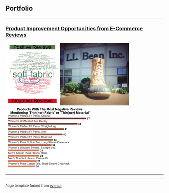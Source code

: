 ## Portfolio

---

### [Product Improvement Opportunities from E-Commerce Reviews](https://github.com/RyanBGoebel/aly6040finalproject)

<img src="images/PosVsNeg.png" 
     height="200"/>
<img src="images/BeanBoot.png" 
     height="200"/>
<img src="images/ThinFabric_bargraph.png" 
     height="200"/>

---




---
<p style="font-size:11px">Page template forked from <a href="https://github.com/evanca/quick-portfolio">evanca</a></p>
<!-- Remove above link if you don't want to attibute -->
